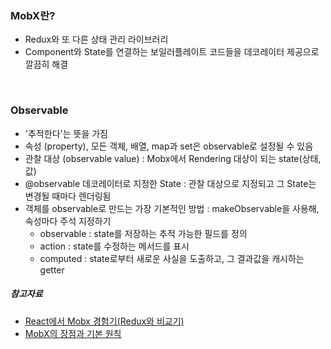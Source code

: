 ### MobX란?
- Redux와 또 다른 상태 관리 라이브러리
- Component와 State를 연결하는 보일러플레이트 코드들을 데코레이터 제공으로 깔끔히 해결

<br>

### Observable
- '추적한다'는 뜻을 가짐
- 속성 (property), 모든 객체, 배열, map과 set은 observable로 설정될 수 있음
- 관찰 대상 (observable value) : Mobx에서 Rendering 대상이 되는 state(상태, 값)
- @observable 데코레이터로 지정한 State : 관찰 대상으로 지정되고 그 State는 변경될 때마다 렌더링됨
- 객체를 observable로 만드는 가장 기본적인 방법 : makeObservable을 사용해, 속성마다 주석 지정하기
    - observable : state를 저장하는 추적 가능한 필드를 정의
    - action : state를 수정하는 메서드를 표시
    - computed : state로부터 새로운 사실을 도출하고, 그 결과값을 캐시하는 getter





##### 참고자료
- [React에서 Mobx 경험기(Redux와 비교기)](https://techblog.woowahan.com/2599/)
- [MobX의 장점과 기본 원칙](https://medium.com/hcleedev/web-mobx의-장점과-기본-원칙-40a36c1cf634)
